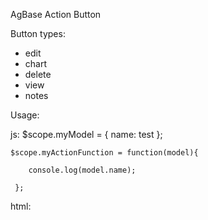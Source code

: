 AgBase Action Button

Button types:

- edit
- chart
- delete
- view
- notes

Usage:

js: 
    $scope.myModel = { name: test };
    
    $scope.myActionFunction = function(model){
    
        console.log(model.name);
    
     };
    
html:

 <ag-action-button type="edit" action="actionFunction(myModel)"></ag-action-button>


 

